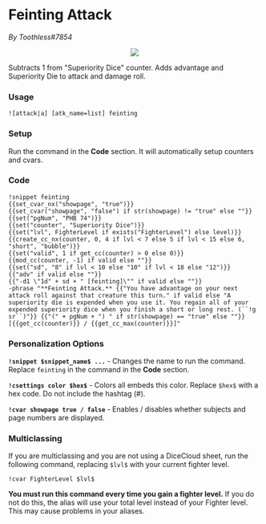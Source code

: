 # Feinting Attack
*By Toothless#7854*

<p align="center">
  <img src="https://i.imgur.com/ABloj1w.png"/>
</p>

Subtracts 1 from "Superiority Dice" counter. Adds advantage and Superiority Die to attack and damage roll.

### Usage

``![attack|a] [atk_name=list] feinting``

### Setup
Run the command in the **Code** section. It will automatically setup counters and cvars.

### Code
```GN
!snippet feinting
{{set_cvar_nx("showpage", "true")}}
{{set_cvar("showpage", "false") if str(showpage) != "true" else ""}}
{{set("pgNum", "PHB 74")}}
{{set("counter", "Superiority Dice")}}
{{set("lvl", FighterLevel if exists("FighterLevel") else level)}}
{{create_cc_nx(counter, 0, 4 if lvl < 7 else 5 if lvl < 15 else 6, "short", "bubble")}}
{{set("valid", 1 if get_cc(counter) > 0 else 0)}}
{{mod_cc(counter, -1) if valid else ""}}
{{set("sd", "8" if lvl < 10 else "10" if lvl < 18 else "12")}}
{{"adv" if valid else ""}}
{{"-d1 \"1d" + sd + " [feinting]\"" if valid else ""}}
-phrase "**Feinting Attack.** {{"You have advantage on your next attack roll against that creature this turn." if valid else "A superiority die is expended when you use it. You regain all of your expended superiority dice when you finish a short or long rest. (``!g sr``)"}} {{"(" + pgNum + ") " if str(showpage) == "true" else ""}}[{{get_cc(counter)}} / {{get_cc_max(counter)}}]"
```

### Personalization Options

**``!snippet $snippet_name$ ...``** - Changes the name to run the command. Replace ``feinting`` in the command in the **Code** section.

**``!csettings color $hex$``** - Colors all embeds this color. Replace ``$hex$`` with a hex code. Do not include the hashtag (#).

**``!cvar showpage true / false``** - Enables / disables whether subjects and page numbers are displayed.

### Multiclassing

If you are multiclassing and you are not using a DiceCloud sheet, run the following command, replacing ``$lvl$`` with your current fighter level.

```GN
!cvar FighterLevel $lvl$
```

**You must run this command every time you gain a fighter level.** If you do not do this, the alias will use your total level instead of your Fighter level. This may cause problems in your aliases.
